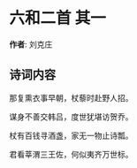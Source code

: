 # 六和二首  其一

**作者**: 刘克庄

## 诗词内容

那复熏衣事早朝，杖藜时赴野人招。

谋身不善交韩吕，度世犹堪访贺乔。

杖有百钱寻酒盏，家无一物止诗瓢。

君看莘渭三王佐，何似夷齐万世标。

